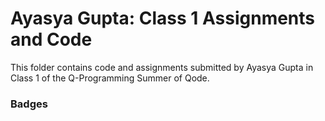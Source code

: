 # Ayasya Gupta: Class 1 Assignments and Code
This folder contains code and assignments submitted by Ayasya Gupta in Class 1 of the Q-Programming Summer of Qode.
### Badges
